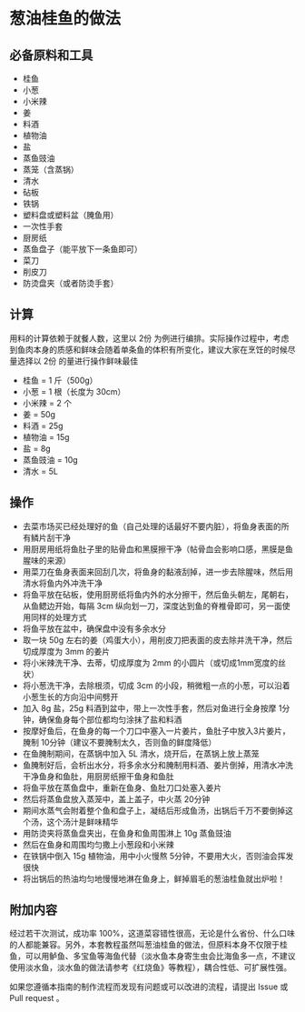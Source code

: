 # 葱油桂鱼的做法

## 必备原料和工具

- 桂鱼
- 小葱
- 小米辣
- 姜
- 料酒
- 植物油
- 盐
- 蒸鱼豉油
- 蒸笼（含蒸锅）
- 清水
- 砧板
- 铁锅
- 塑料盘或塑料盆（腌鱼用）
- 一次性手套
- 厨房纸
- 蒸鱼盘子（能平放下一条鱼即可）
- 菜刀
- 削皮刀
- 防烫盘夹（或者防烫手套）

## 计算

用料的计算依赖于就餐人数，这里以 2份 为例进行编排。实际操作过程中，考虑到鱼肉本身的质感和鲜味会随着单条鱼的体积有所变化，建议大家在烹饪的时候尽量选择以 2份 的量进行操作鲜味最佳

- 桂鱼 = 1 斤（500g）
- 小葱 = 1 根（长度为 30cm）
- 小米辣 = 2 个
- 姜 = 50g
- 料酒 = 25g
- 植物油 = 15g
- 盐 = 8g
- 蒸鱼豉油 = 10g
- 清水 = 5L

## 操作

- 去菜市场买已经处理好的鱼（自己处理的话最好不要内脏），将鱼身表面的所有鳞片刮干净
- 用厨房用纸将鱼肚子里的贴骨血和黑膜擦干净（帖骨血会影响口感，黑膜是鱼腥味的来源）
- 用菜刀在鱼身表面来回刮几次，将鱼身的黏液刮掉，进一步去除腥味，然后用清水将鱼内外冲洗干净
- 将鱼平放在砧板，使用厨房纸将鱼内外的水分擦干，然后鱼头朝左，尾朝右，从鱼鳃边开始，每隔 3cm 纵向划一刀，深度达到鱼的脊椎骨即可，另一面使用同样的处理方式
- 将鱼平放在盆中，确保盘中没有多余水分
- 取一块 50g 左右的姜（鸡蛋大小），用削皮刀把表面的皮去除并洗干净，然后切成厚度为 3mm 的姜片
- 将小米辣洗干净、去蒂，切成厚度为 2mm 的小圆片（或切成1mm宽度的丝状）
- 将小葱洗干净，去除根须，切成 3cm 的小段，稍微粗一点的小葱，可以沿着小葱生长的方向沿中间劈开
- 加入 8g 盐，25g 料酒到盆中，带上一次性手套，然后对鱼进行全身按摩 1分钟，确保鱼身每个部位都均匀涂抹了盐和料酒
- 按摩好鱼后，在鱼身的每一个刀口中塞入一片姜片，鱼肚子中放入3片姜片，腌制 10分钟（建议不要腌制太久，否则鱼的鲜度降低）
- 在鱼腌制期间，在蒸锅中加入 5L 清水，烧开后，在蒸锅上放上蒸笼
- 鱼腌制好后，会析出水分，将多余水分和腌制用料酒、姜片倒掉，用清水冲洗干净鱼身和鱼肚，用厨房纸擦干鱼身和鱼肚
- 将鱼平放在蒸鱼盘中，重新在鱼身、鱼肚刀口处塞入姜片
- 然后将蒸鱼盘放入蒸笼中，盖上盖子，中火蒸 20分钟
- 期间水蒸气会附着整个鱼和盘子上，凝结后形成鱼汤，出锅后千万不要倒掉这个汤，这个汤汁是鲜味精华
- 用防烫夹将蒸鱼盘夹出，在鱼身和鱼周围淋上 10g 蒸鱼豉油
- 然后在鱼身和周围均匀撒上小葱段和小米辣
- 在铁锅中倒入 15g 植物油，用中小火慢熬 5分钟，不要用大火，否则油会挥发很快
- 将出锅后的热油均匀地慢慢地淋在鱼身上，鲜掉眉毛的葱油桂鱼就出炉啦！

## 附加内容

经过若干次测试，成功率 100%，这道菜容错性很高，无论是什么省份、什么口味的人都能兼容。另外，本套教程虽然叫葱油桂鱼的做法，但原料本身不仅限于桂鱼，可以用鲈鱼、多宝鱼等海鱼代替（淡水鱼本身寄生虫会比海鱼多一点，不建议使用淡水鱼，淡水鱼的做法请参考《红烧鱼》等教程），耦合性低、可扩展性强。

如果您遵循本指南的制作流程而发现有问题或可以改进的流程，请提出 Issue 或 Pull request 。
